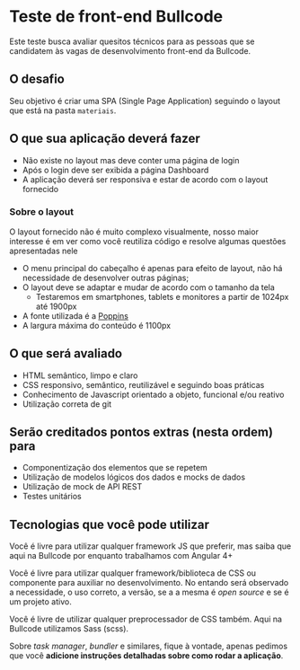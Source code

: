 # Teste de front-end Bullcode

Este teste busca avaliar quesitos técnicos para as pessoas que se candidatem às vagas de desenvolvimento front-end da Bullcode.


## O desafio

Seu objetivo é criar uma SPA (Single Page Application) seguindo o layout que está na pasta `materiais`.


## O que sua aplicação deverá fazer

- Não existe no layout mas deve conter uma página de login
- Após o login deve ser exibida a página Dashboard
- A aplicação deverá ser responsiva e estar de acordo com o layout fornecido


### Sobre o layout

O layout fornecido não é muito complexo visualmente, nosso maior interesse é em ver como você reutiliza código e resolve algumas questões apresentadas nele

- O menu principal do cabeçalho é apenas para efeito de layout, não há necessidade de desenvolver outras páginas;
- O layout deve se adaptar e mudar de acordo com o tamanho da tela
  - Testaremos em smartphones, tablets e monitores a partir de 1024px até 1900px
- A fonte utilizada é a [Poppins](https://fonts.google.com/specimen/Poppins)
- A largura máxima do conteúdo é 1100px


## O que será avaliado

- HTML semântico, limpo e claro
- CSS responsivo, semântico, reutilizável e seguindo boas práticas
- Conhecimento de Javascript orientado a objeto, funcional e/ou reativo
- Utilização correta de git


## Serão creditados pontos extras (nesta ordem) para 

- Componentização dos elementos que se repetem
- Utilização de modelos lógicos dos dados e mocks de dados
- Utilização de mock de API REST
- Testes unitários

## Tecnologias que você pode utilizar

Você é livre para utilizar qualquer framework JS que preferir, mas saiba que aqui na Bullcode por enquanto trabalhamos com Angular 4+

Você é livre para utilizar qualquer framework/biblioteca de CSS ou componente para auxiliar no desenvolvimento. No entando será observado a necessidade, o uso correto, a versão, se a a mesma é _open source_ e se é um projeto ativo.

Você é livre de utilizar qualquer preprocessador de CSS também. Aqui na Bullcode utilizamos Sass (scss).

Sobre _task manager_, _bundler_ e similares, fique à vontade, apenas pedimos que você **adicione instruções detalhadas sobre como rodar a aplicação**.